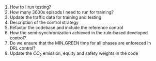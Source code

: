 





1. How to I run testing? 
2. How many 3600s episods I need to run for training?
3. Update the traffic data for training and testing 
4. Description of the control strategy 
5. Refactor the codebase and include the reference control 
6. How the semi-synchronization achieved in the rule-based developed control? 
7. Do we ensure that the MIN_GREEN time for all phases are enforeced in DRL control?
8. Update the $CO_2$ emission, equity and safety weights in the code 